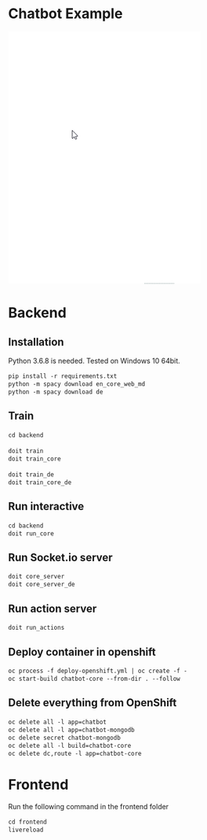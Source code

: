 # Chatbot Example

![demo](assets/demo.gif)
# Backend

## Installation

Python 3.6.8 is needed. Tested on Windows 10 64bit.
```
pip install -r requirements.txt
python -m spacy download en_core_web_md
python -m spacy download de
```

## Train

```
cd backend

doit train
doit train_core

doit train_de
doit train_core_de
```

## Run interactive
```
cd backend
doit run_core
```

## Run Socket.io server
```
doit core_server
doit core_server_de
```

## Run action server
```
doit run_actions
```

## Deploy container in openshift

```
oc process -f deploy-openshift.yml | oc create -f -
oc start-build chatbot-core --from-dir . --follow
```

## Delete everything from OpenShift
```
oc delete all -l app=chatbot
oc delete all -l app=chatbot-mongodb
oc delete secret chatbot-mongodb
oc delete all -l build=chatbot-core
oc delete dc,route -l app=chatbot-core
```

# Frontend

Run the following command in the frontend folder
```
cd frontend
livereload
```
